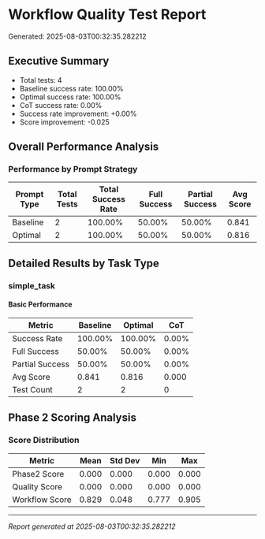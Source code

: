 # Workflow Quality Test Report

Generated: 2025-08-03T00:32:35.282212

## Executive Summary

- Total tests: 4
- Baseline success rate: 100.00%
- Optimal success rate: 100.00%
- CoT success rate: 0.00%
- Success rate improvement: +0.00%
- Score improvement: -0.025

## Overall Performance Analysis

### Performance by Prompt Strategy

| Prompt Type | Total Tests | Total Success Rate | Full Success | Partial Success | Avg Score |
|-------------|-------------|--------------------|--------------|-----------------|------------|
| Baseline | 2 | 100.00% | 50.00% | 50.00% | 0.841 |
| Optimal | 2 | 100.00% | 50.00% | 50.00% | 0.816 |

## Detailed Results by Task Type

### simple_task

#### Basic Performance

| Metric | Baseline | Optimal | CoT |
|--------|----------|---------|-----|
| Success Rate | 100.00% | 100.00% | 0.00% |
| Full Success | 50.00% | 50.00% | 0.00% |
| Partial Success | 50.00% | 50.00% | 0.00% |
| Avg Score | 0.841 | 0.816 | 0.000 |
| Test Count | 2 | 2 | 0 |


## Phase 2 Scoring Analysis

### Score Distribution

| Metric | Mean | Std Dev | Min | Max |
|--------|------|---------|-----|-----|
| Phase2 Score | 0.000 | 0.000 | 0.000 | 0.000 |
| Quality Score | 0.000 | 0.000 | 0.000 | 0.000 |
| Workflow Score | 0.829 | 0.048 | 0.777 | 0.905 |

---
*Report generated at 2025-08-03T00:32:35.282212*
